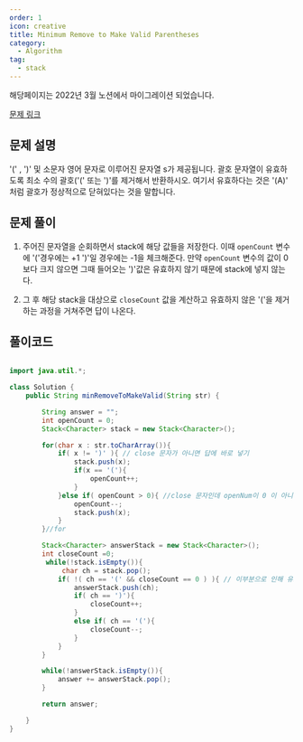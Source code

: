 ```yaml
---
order: 1
icon: creative
title: Minimum Remove to Make Valid Parentheses
category:
  - Algorithm
tag:
  - stack
---
```


해당페이지는 2022년 3월 노션에서 마이그레이션 되었습니다.

[문제 링크](https://leetcode.com/problems/minimum-remove-to-make-valid-parentheses/)

## 문제 설명

'(' , ')' 및 소문자 영어 문자로 이루어진 문자열 s가 제공됩니다. 괄호 문자열이 유효하도록 최소 수의 괄호('(' 또는 ')'를 제거해서 반환하시오. 여기서 유효하다는 것은 '(A)' 처럼 괄호가 정상적으로 닫혀있다는 것을 말합니다.

## 문제 풀이

1. 주어진 문자열을 순회하면서 stack에 해당 값들을 저장한다. 이때 `openCount` 변수에 '('경우에는 +1 ')'일 경우에는 -1을 체크해준다.
   만약 `openCount` 변수의 값이 0보다 크지 않으면 그때 들어오는 ')'값은 유효하지 않기 때문에 stack에 넣지 않는다.

2. 그 후 해당 stack을 대상으로 `closeCount` 값을 계산하고 유효하지 않은 '('을 제거하는 과정을 거쳐주면 답이 나온다.

## 풀이코드

```java

import java.util.*;

class Solution {
    public String minRemoveToMakeValid(String str) {

        String answer = "";
        int openCount = 0;
        Stack<Character> stack = new Stack<Character>();

        for(char x : str.toCharArray()){
            if( x != ')' ){ // close 문자가 아니면 답에 바로 넣기
                stack.push(x);
                if(x == '('){
                    openCount++;
                }
            }else if( openCount > 0){ //close 문자인데 openNum이 0 이 아니면 // 이부분으로 인해 유효하지 않은 ')'부분은 제거된다.
                openCount--;
                stack.push(x);
            }
	    }//for

        Stack<Character> answerStack = new Stack<Character>();
        int closeCount =0;
         while(!stack.isEmpty()){
             char ch = stack.pop();
            if( !( ch == '(' && closeCount == 0 ) ){ // 이부분으로 인해 유효하지 않은 '('부분은 제거된다.
                answerStack.push(ch);
                if( ch == ')'){
                    closeCount++;
                }
                else if( ch == '('){
                    closeCount--;
                }
            }
        }

        while(!answerStack.isEmpty()){
            answer += answerStack.pop();
        }

        return answer;

    }
}


```
